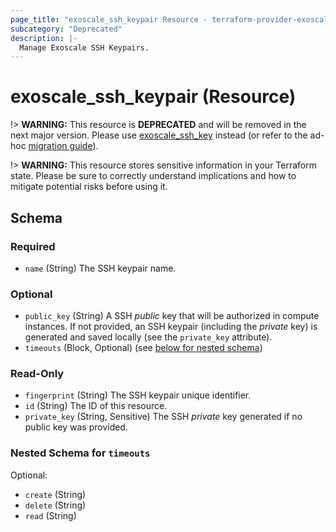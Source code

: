 ```yaml
---
page_title: "exoscale_ssh_keypair Resource - terraform-provider-exoscale"
subcategory: "Deprecated"
description: |-
  Manage Exoscale SSH Keypairs.
---
```


# exoscale_ssh_keypair (Resource)

!> **WARNING:** This resource is **DEPRECATED** and will be removed in the next major version. Please use [exoscale_ssh_key](./ssh_key.md) instead (or refer to the ad-hoc [migration guide](../guides/migration-of-ssh-keypair.md)).

!> **WARNING:** This resource stores sensitive information in your Terraform state. Please be sure to correctly understand implications and how to mitigate potential risks before using it.



<!-- schema generated by tfplugindocs -->
## Schema

### Required

- `name` (String) The SSH keypair name.

### Optional

- `public_key` (String) A SSH *public* key that will be authorized in compute instances. If not provided, an SSH keypair (including the *private* key) is generated and saved locally (see the `private_key` attribute).
- `timeouts` (Block, Optional) (see [below for nested schema](#nestedblock--timeouts))

### Read-Only

- `fingerprint` (String) The SSH keypair unique identifier.
- `id` (String) The ID of this resource.
- `private_key` (String, Sensitive) The SSH *private* key generated if no public key was provided.

<a id="nestedblock--timeouts"></a>
### Nested Schema for `timeouts`

Optional:

- `create` (String)
- `delete` (String)
- `read` (String)


